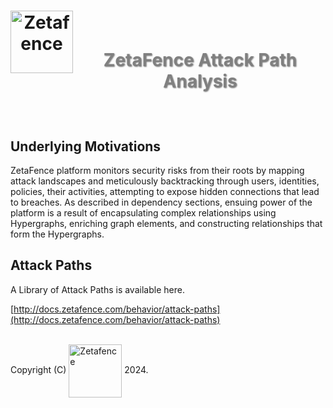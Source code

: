 <h1 align="center">
    <img align="left" width="100" height="100" src="https://zetafence.com/images/logo.png" alt="Zetafence"/>
    <br />
    <p style="color: #808080; text-shadow: 1px 1px 2px rgba(0, 0, 0, 0.5);">
    ZetaFence Attack Path Analysis
    </p>
</h1>

<br/>

## Underlying Motivations

ZetaFence platform monitors security risks from their roots by mapping attack landscapes and meticulously backtracking through users, identities, policies, their activities, attempting to expose hidden connections that lead to breaches. As described in dependency sections, ensuing power of the platform is a result of encapsulating complex relationships using Hypergraphs, enriching graph elements, and constructing relationships that form the Hypergraphs.

## Attack Paths

A Library of Attack Paths is available here.

[http://docs.zetafence.com/behavior/attack-paths](http://docs.zetafence.com/behavior/attack-paths)

<br/>Copyright (C)
    <a href="https://zetafence.com">
    <img align="center" width="85" src="https://img.shields.io/badge/Zetafence-8A2BE2" alt="Zetafence"/></a>
2024.
